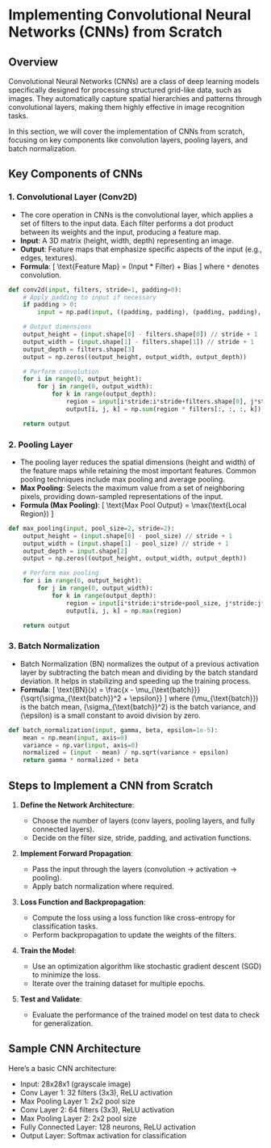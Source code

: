 # Implementing Convolutional Neural Networks (CNNs) from Scratch

## Overview
Convolutional Neural Networks (CNNs) are a class of deep learning models specifically designed for processing structured grid-like data, such as images. They automatically capture spatial hierarchies and patterns through convolutional layers, making them highly effective in image recognition tasks.

In this section, we will cover the implementation of CNNs from scratch, focusing on key components like convolution layers, pooling layers, and batch normalization.

## Key Components of CNNs

### 1. **Convolutional Layer (Conv2D)**
   - The core operation in CNNs is the convolutional layer, which applies a set of filters to the input data. Each filter performs a dot product between its weights and the input, producing a feature map.
   - **Input**: A 3D matrix (height, width, depth) representing an image.
   - **Output**: Feature maps that emphasize specific aspects of the input (e.g., edges, textures).
   - **Formula**: 
     \[
     \text{Feature Map} = (Input * Filter) + Bias
     \]
     where `*` denotes convolution.

   ```python
   def conv2d(input, filters, stride=1, padding=0):
       # Apply padding to input if necessary
       if padding > 0:
           input = np.pad(input, ((padding, padding), (padding, padding), (0, 0)), mode='constant')

       # Output dimensions
       output_height = (input.shape[0] - filters.shape[0]) // stride + 1
       output_width = (input.shape[1] - filters.shape[1]) // stride + 1
       output_depth = filters.shape[3]
       output = np.zeros((output_height, output_width, output_depth))

       # Perform convolution
       for i in range(0, output_height):
           for j in range(0, output_width):
               for k in range(output_depth):
                   region = input[i*stride:i*stride+filters.shape[0], j*stride:j*stride+filters.shape[1], :]
                   output[i, j, k] = np.sum(region * filters[:, :, :, k])

       return output
   ```

### 2. **Pooling Layer**
   - The pooling layer reduces the spatial dimensions (height and width) of the feature maps while retaining the most important features. Common pooling techniques include max pooling and average pooling.
   - **Max Pooling**: Selects the maximum value from a set of neighboring pixels, providing down-sampled representations of the input.
   - **Formula (Max Pooling)**:
     \[
     \text{Max Pool Output} = \max(\text{Local Region})
     \]
   ```python
   def max_pooling(input, pool_size=2, stride=2):
       output_height = (input.shape[0] - pool_size) // stride + 1
       output_width = (input.shape[1] - pool_size) // stride + 1
       output_depth = input.shape[2]
       output = np.zeros((output_height, output_width, output_depth))

       # Perform max pooling
       for i in range(0, output_height):
           for j in range(0, output_width):
               for k in range(output_depth):
                   region = input[i*stride:i*stride+pool_size, j*stride:j*stride+pool_size, k]
                   output[i, j, k] = np.max(region)

       return output
   ```

### 3. **Batch Normalization**
   - Batch Normalization (BN) normalizes the output of a previous activation layer by subtracting the batch mean and dividing by the batch standard deviation. It helps in stabilizing and speeding up the training process.
   - **Formula**:
     \[
     \text{BN}(x) = \frac{x - \mu_{\text{batch}}}{\sqrt{\sigma_{\text{batch}}^2 + \epsilon}}
     \]
     where \(\mu_{\text{batch}}\) is the batch mean, \(\sigma_{\text{batch}}^2\) is the batch variance, and \(\epsilon\) is a small constant to avoid division by zero.

   ```python
   def batch_normalization(input, gamma, beta, epsilon=1e-5):
       mean = np.mean(input, axis=0)
       variance = np.var(input, axis=0)
       normalized = (input - mean) / np.sqrt(variance + epsilon)
       return gamma * normalized + beta
   ```

## Steps to Implement a CNN from Scratch

1. **Define the Network Architecture**:
   - Choose the number of layers (conv layers, pooling layers, and fully connected layers).
   - Decide on the filter size, stride, padding, and activation functions.

2. **Implement Forward Propagation**:
   - Pass the input through the layers (convolution -> activation -> pooling).
   - Apply batch normalization where required.
   
3. **Loss Function and Backpropagation**:
   - Compute the loss using a loss function like cross-entropy for classification tasks.
   - Perform backpropagation to update the weights of the filters.

4. **Train the Model**:
   - Use an optimization algorithm like stochastic gradient descent (SGD) to minimize the loss.
   - Iterate over the training dataset for multiple epochs.

5. **Test and Validate**:
   - Evaluate the performance of the trained model on test data to check for generalization.

## Sample CNN Architecture

Here’s a basic CNN architecture:
- Input: 28x28x1 (grayscale image)
- Conv Layer 1: 32 filters (3x3), ReLU activation
- Max Pooling Layer 1: 2x2 pool size
- Conv Layer 2: 64 filters (3x3), ReLU activation
- Max Pooling Layer 2: 2x2 pool size
- Fully Connected Layer: 128 neurons, ReLU activation
- Output Layer: Softmax activation for classification
